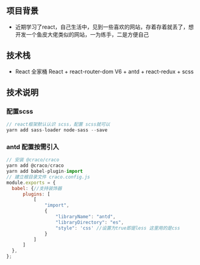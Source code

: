 ## 项目背景
- 近期学习了react，自己生活中，见到一些喜欢的网站，存着存着就丢了，想开发一个鱼皮大佬类似的网站，一为练手，二是方便自己

## 技术栈
- React 全家桶 React + react-router-dom V6 + antd + react-redux + scss

## 技术说明
### 配置scss
```js
// react框架默认认识 scss，配置 scss就可以
yarn add sass-loader node-sass --save
```
### antd 配置按需引入
```js
// 安装 @craco/craco
yarn add @craco/craco
yarn add babel-plugin-import
// 建立根目录文件 craco.config.js
module.exports = {
  babel: {//支持装饰器
      plugins: [
          [
              "import",
              {
                  "libraryName": "antd",
                  "libraryDirectory": "es",
                  "style": 'css' //设置为true即是less 这里用的是css
              }
          ]
      ]
  },
};
```